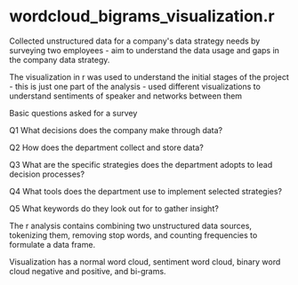 # wordcloud_bigrams_visualization.r

Collected unstructured data for a company's data strategy needs by surveying two employees - aim to understand the data usage and gaps in the company data strategy.

The visualization in r was used to understand the initial stages of the project - this is just one part of the analysis - used different visualizations to understand sentiments of speaker and networks between them

Basic questions asked for a survey

Q1 What decisions does the company make through data?

Q2 How does the department collect and store data?

Q3 What are the specific strategies does the department adopts to lead decision processes?

Q4 What tools does the department use to implement selected strategies?

Q5 What keywords do they look out for to gather insight?

The r analysis contains combining two unstructured data sources, tokenizing them, removing stop words, and counting frequencies to formulate a data frame.

Visualization has a normal word cloud, sentiment word cloud, binary word cloud negative and positive, and bi-grams.
